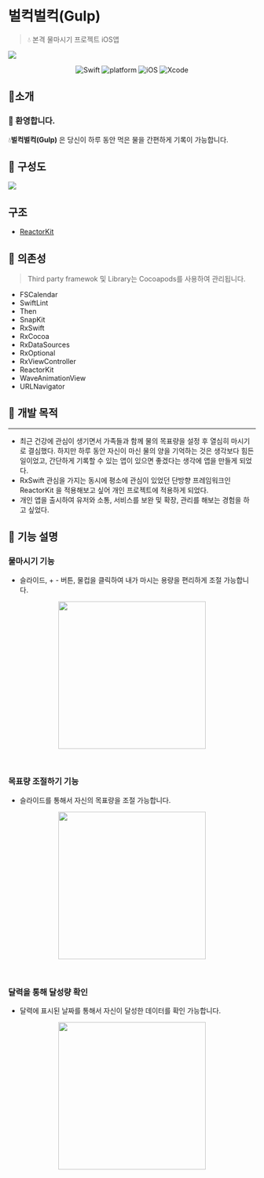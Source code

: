 # 벌컥벌컥(Gulp)
> 💧 본격 물마시기 프로젝트 iOS앱

<img src="https://user-images.githubusercontent.com/59601439/115199996-bd370800-a12e-11eb-8f70-bc1ab0a0c97d.PNG">

<p align="center">
  <img alt="Swift" src="https://img.shields.io/badge/Swift-5.2-orange.svg">
  <img alt="platform" src="https://img.shields.io/badge/platform-iOS-lightgrey">
  <img alt="iOS" src="https://img.shields.io/badge/iOS-14.1%2B-yellow">
  <img alt="Xcode" src="https://img.shields.io/badge/xcode-12.5-blue">
</p>

## 📝소개
### 👋 환영합니다.
💧**벌컥벌컥(Gulp)** 은 당신이 하루 동안 먹은 물을 간편하게 기록이 가능합니다.

## 🔎 구성도
<img src="https://user-images.githubusercontent.com/59601439/115507144-b3401100-a2b6-11eb-851f-004131149e61.png">

## 구조
- [ReactorKit](https://github.com/ReactorKit/ReactorKit)

## 📕 의존성
> Third party framewok 및 Library는 Cocoapods를 사용하여 관리됩니다.

- FSCalendar
- SwiftLint
- Then
- SnapKit
- RxSwift
- RxCocoa
- RxDataSources
- RxOptional
- RxViewController
- ReactorKit
- WaveAnimationView
- URLNavigator

## 🏃 개발 목적
---
- 최근 건강에 관심이 생기면서 가족들과 함께 물의 목표량을 설정 후 열심히 마시기로 결심했다. 하지만 하루 동안 자신이 마신 물의 양을 기억하는 것은 생각보다 힘든 일이었고, 간단하게 기록할 수 있는 앱이 있으면 좋겠다는 생각에 앱을 만들게 되었다.
- RxSwift 관심을 가지는 동시에 평소에 관심이 있었던 단방향 프레임워크인 ReactorKit 을 적용해보고 싶어 개인 프로젝트에 적용하게 되었다.
- 개인 앱을 출시하여 유저와 소통, 서비스를 보완 및 확장, 관리를 해보는 경험을 하고 싶었다.

## 🔫 기능 설명
### 물마시기 기능
- 슬라이드, + - 버튼, 물컵을 클릭하여 내가 마시는 용량을 편리하게 조절 가능합니다.
<p align="center">
<img src="https://user-images.githubusercontent.com/59601439/119791869-2d942e80-bf10-11eb-86a8-93b1774e49a0.GIF" width="300" /> 
</p>
<br>

### 목표량 조절하기 기능
- 슬라이드를 통해서 자신의 목표량을 조절 가능합니다.
<p align="center">
<img src="https://user-images.githubusercontent.com/59601439/119791864-2c630180-bf10-11eb-8e2a-db2b42b6dfb1.GIF" width="300" />
</p>
<br>

### 달력을 통해 달성량 확인
- 달력에 표시된 날짜를 통해서 자신이 달성한 데이터를 확인 가능합니다.
<p align="center">
<img src="https://user-images.githubusercontent.com/59601439/119792036-55839200-bf10-11eb-94e5-f9f41d41e939.PNG" width="300" />
</p>

